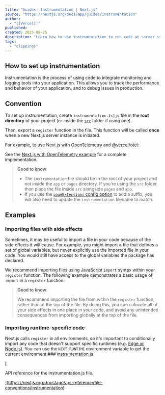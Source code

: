 ```yaml
---
title: "Guides: Instrumentation | Next.js"
source: "https://nextjs.org/docs/app/guides/instrumentation"
author:
  - "[[Vercel]]"
published:
created: 2025-09-25
description: "Learn how to use instrumentation to run code at server startup in your Next.js app"
tags:
  - "clippings"
---
```

## How to set up instrumentation

Instrumentation is the process of using code to integrate monitoring and logging tools into your application. This allows you to track the performance and behavior of your application, and to debug issues in production.

## Convention

To set up instrumentation, create `instrumentation.ts|js` file in the **root directory** of your project (or inside the [`src`](https://nextjs.org/docs/app/api-reference/file-conventions/src-folder) folder if using one).

Then, export a `register` function in the file. This function will be called **once** when a new Next.js server instance is initiated.

For example, to use Next.js with [OpenTelemetry](https://opentelemetry.io/) and [@vercel/otel](https://vercel.com/docs/observability/otel-overview):

See the [Next.js with OpenTelemetry example](https://github.com/vercel/next.js/tree/canary/examples/with-opentelemetry) for a complete implementation.

> **Good to know**:
> 
> - The `instrumentation` file should be in the root of your project and not inside the `app` or `pages` directory. If you're using the `src` folder, then place the file inside `src` alongside `pages` and `app`.
> - If you use the [`pageExtensions` config option](https://nextjs.org/docs/app/api-reference/config/next-config-js/pageExtensions) to add a suffix, you will also need to update the `instrumentation` filename to match.

## Examples

### Importing files with side effects

Sometimes, it may be useful to import a file in your code because of the side effects it will cause. For example, you might import a file that defines a set of global variables, but never explicitly use the imported file in your code. You would still have access to the global variables the package has declared.

We recommend importing files using JavaScript `import` syntax within your `register` function. The following example demonstrates a basic usage of `import` in a `register` function:

> **Good to know:**
> 
> We recommend importing the file from within the `register` function, rather than at the top of the file. By doing this, you can colocate all of your side effects in one place in your code, and avoid any unintended consequences from importing globally at the top of the file.

### Importing runtime-specific code

Next.js calls `register` in all environments, so it's important to conditionally import any code that doesn't support specific runtimes (e.g. [Edge or Node.js](https://nextjs.org/docs/app/api-reference/edge)). You can use the `NEXT_RUNTIME` environment variable to get the current environment:### [instrumentation.js](https://nextjs.org/docs/app/api-reference/file-conventions/instrumentation)

[

API reference for the instrumentation.js file.

](https://nextjs.org/docs/app/api-reference/file-conventions/instrumentation)